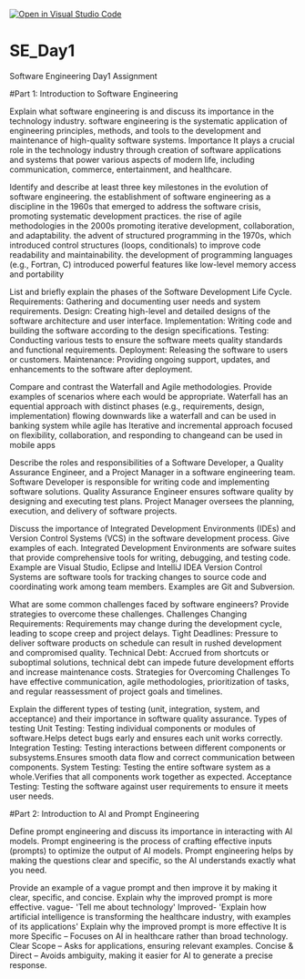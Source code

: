 [![Open in Visual Studio Code](https://classroom.github.com/assets/open-in-vscode-2e0aaae1b6195c2367325f4f02e2d04e9abb55f0b24a779b69b11b9e10269abc.svg)](https://classroom.github.com/online_ide?assignment_repo_id=15532573&assignment_repo_type=AssignmentRepo)
# SE_Day1
Software Engineering Day1 Assignment

#Part 1: Introduction to Software Engineering

Explain what software engineering is and discuss its importance in the technology industry.
software engineering is the systematic application of engineering principles, methods, and tools to the development and maintenance of high-quality software systems.
Importance
It plays a crucial role in the technology industry through creation of software applications and systems that power various aspects of modern life, including communication, commerce, entertainment, and healthcare.

Identify and describe at least three key milestones in the evolution of software engineering.
the establishment of software engineering as a discipline in the 1960s that emerged to address the software crisis, promoting systematic development practices. 
the rise of agile methodologies in the 2000s promoting iterative development, collaboration, and adaptability.
the advent of structured programming in the 1970s, which introduced control structures (loops, conditionals) to improve code readability and maintainability.
the development of programming languages (e.g., Fortran, C) introduced powerful features like low-level memory access and portability

List and briefly explain the phases of the Software Development Life Cycle.
Requirements: Gathering and documenting user needs and system requirements.
Design: Creating high-level and detailed designs of the software architecture and user interface.
Implementation: Writing code and building the software according to the design specifications.
Testing: Conducting various tests to ensure the software meets quality standards and functional requirements.
Deployment: Releasing the software to users or customers.
Maintenance: Providing ongoing support, updates, and enhancements to the software after deployment.

Compare and contrast the Waterfall and Agile methodologies. Provide examples of scenarios where each would be appropriate.
Waterfall has an equential approach with distinct phases (e.g., requirements, design, implementation) flowing downwards like a waterfall and can be used in  banking system  while agile has Iterative and incremental approach focused on flexibility, collaboration, and responding to changeand can be used in mobile apps

Describe the roles and responsibilities of a Software Developer, a Quality Assurance Engineer, and a Project Manager in a software engineering team.
Software Developer is responsible for writing code and implementing software solutions.
Quality Assurance Engineer ensures software quality by designing and executing test plans.
Project Manager oversees the planning, execution, and delivery of software projects.

Discuss the importance of Integrated Development Environments (IDEs) and Version Control Systems (VCS) in the software development process. Give examples of each.
Integrated Development Environments are sofware suites that provide comprehensive tools for writing, debugging, and testing code. Example are Visual Studio, Eclipse and IntelliJ IDEA
Version Control Systems are software tools for tracking changes to source code and coordinating work among team members. Examples are Git and Subversion.

What are some common challenges faced by software engineers? Provide strategies to overcome these challenges.
Challenges
Changing Requirements: Requirements may change during the development cycle, leading to scope creep and project delays.
Tight Deadlines: Pressure to deliver software products on schedule can result in rushed development and compromised quality.
Technical Debt: Accrued from shortcuts or suboptimal solutions, technical debt can impede future development efforts and increase maintenance costs.
Strategies for Overcoming Challenges
To have effective communication, agile methodologies, prioritization of tasks, and regular reassessment of project goals and timelines.

Explain the different types of testing (unit, integration, system, and acceptance) and their importance in software quality assurance.
Types of testing
Unit Testing: Testing individual components or modules of software.Helps detect bugs early and ensures each unit works correctly.
Integration Testing: Testing interactions between different components or subsystems.Ensures smooth data flow and correct communication between components.
System Testing: Testing the entire software system as a whole.Verifies that all components work together as expected.
Acceptance Testing: Testing the software against user requirements to ensure it meets user needs.

#Part 2: Introduction to AI and Prompt Engineering

Define prompt engineering and discuss its importance in interacting with AI models.
 Prompt engineering is the process of crafting effective inputs (prompts) to optimize the output of AI models.
 Prompt engineering helps by making the questions clear and specific, so the AI understands exactly what you need.
 
Provide an example of a vague prompt and then improve it by making it clear, specific, and concise. Explain why the improved prompt is more effective.
vague- 'Tell me about technology'
Improved- 'Explain how artificial intelligence is transforming the healthcare industry, with examples of its applications'
Explain why the improved prompt is more effective
It is more Specific – Focuses on AI in healthcare rather than broad technology.
Clear Scope – Asks for applications, ensuring relevant examples.
Concise & Direct – Avoids ambiguity, making it easier for AI to generate a precise response.
